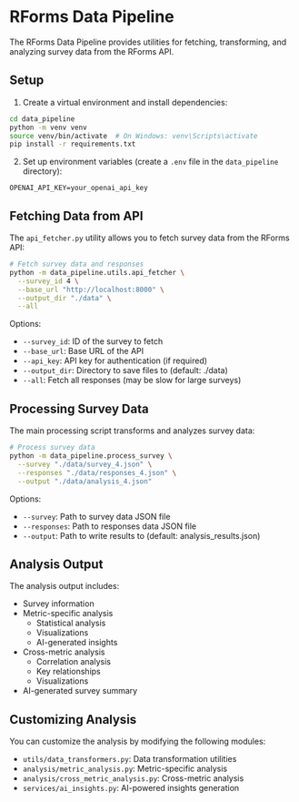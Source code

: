 # RForms Data Pipeline

The RForms Data Pipeline provides utilities for fetching, transforming, and analyzing survey data from the RForms API.

## Setup

1. Create a virtual environment and install dependencies:

```bash
cd data_pipeline
python -m venv venv
source venv/bin/activate  # On Windows: venv\Scripts\activate
pip install -r requirements.txt
```

2. Set up environment variables (create a `.env` file in the `data_pipeline` directory):

```
OPENAI_API_KEY=your_openai_api_key
```

## Fetching Data from API

The `api_fetcher.py` utility allows you to fetch survey data from the RForms API:

```bash
# Fetch survey data and responses
python -m data_pipeline.utils.api_fetcher \
  --survey_id 4 \
  --base_url "http://localhost:8000" \
  --output_dir "./data" \
  --all
```

Options:
- `--survey_id`: ID of the survey to fetch
- `--base_url`: Base URL of the API
- `--api_key`: API key for authentication (if required)
- `--output_dir`: Directory to save files to (default: ./data)
- `--all`: Fetch all responses (may be slow for large surveys)

## Processing Survey Data

The main processing script transforms and analyzes survey data:

```bash
# Process survey data
python -m data_pipeline.process_survey \
  --survey "./data/survey_4.json" \
  --responses "./data/responses_4.json" \
  --output "./data/analysis_4.json"
```

Options:
- `--survey`: Path to survey data JSON file
- `--responses`: Path to responses data JSON file
- `--output`: Path to write results to (default: analysis_results.json)

## Analysis Output

The analysis output includes:

- Survey information
- Metric-specific analysis
  - Statistical analysis
  - Visualizations
  - AI-generated insights
- Cross-metric analysis
  - Correlation analysis
  - Key relationships
  - Visualizations
- AI-generated survey summary

## Customizing Analysis

You can customize the analysis by modifying the following modules:

- `utils/data_transformers.py`: Data transformation utilities
- `analysis/metric_analysis.py`: Metric-specific analysis
- `analysis/cross_metric_analysis.py`: Cross-metric analysis
- `services/ai_insights.py`: AI-powered insights generation
